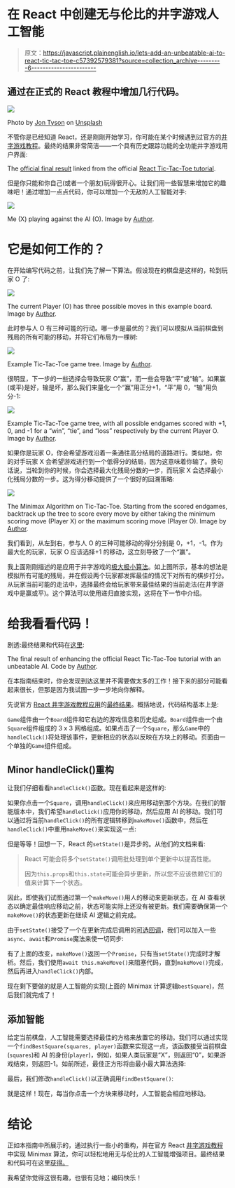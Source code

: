 # 在 React 中创建无与伦比的井字游戏人工智能

> 原文：<https://javascript.plainenglish.io/lets-add-an-unbeatable-ai-to-react-tic-tac-toe-c57392579381?source=collection_archive---------6----------------------->

## 通过在正式的 React 教程中增加几行代码。

![](img/85d52801c45e235e451c07511a98ada2.png)

Photo by [Jon Tyson](https://unsplash.com/@jontyson?utm_source=medium&utm_medium=referral) on [Unsplash](https://unsplash.com?utm_source=medium&utm_medium=referral)

不管你是已经知道 React，还是刚刚开始学习，你可能在某个时候遇到过官方的[井字游戏教程](https://reactjs.org/tutorial/tutorial.html)。最终的结果非常简洁——一个具有历史跟踪功能的全功能井字游戏用户界面:

The [official final result](https://codepen.io/gaearon/pen/gWWZgR?editors=0010) linked from the official [React Tic-Tac-Toe tutorial](https://reactjs.org/tutorial/tutorial.html).

但是你只能和你自己(或者一个朋友)玩得很开心。让我们用一些智慧来增加它的趣味吧！通过增加一点点代码，你可以增加一个无敌的人工智能对手:

![](img/60c7bb678bf3decbde4b7daf78a0226e.png)

Me (X) playing against the AI (O). Image by [Author](https://wilsonlouie.medium.com/).

# 它是如何工作的？

在开始编写代码之前，让我们先了解一下算法。假设现在的棋盘是这样的，轮到玩家 O 了:

![](img/f979bb3638ef2c3611291b5b51548f88.png)

The current Player (O) has three possible moves in this example board. Image by [Author](https://wilsonlouie.medium.com/).

此时参与人 O 有三种可能的行动。哪一步是最优的？我们可以模拟从当前棋盘到残局的所有可能的移动，并将它们布局为一棵树:

![](img/1ca93dee3217d1f1629b02ba13defd01.png)

Example Tic-Tac-Toe game tree. Image by [Author](https://wilsonlouie.medium.com/).

很明显，下一步的一些选择会导致玩家 O“赢”，而一些会导致“平”或“输”。如果赢(或平)是好，输是坏，那么我们来量化一个“赢”用正分+1，“平”用 0，“输”用负分-1:

![](img/8779dff809c3664f463436fa768ed0e2.png)

Example Tic-Tac-Toe game tree, with all possible endgames scored with +1, 0, and -1 for a “win”, “tie”, and “loss” respectively by the current Player O. Image by [Author](https://wilsonlouie.medium.com/).

如果你是玩家 O，你会希望游戏沿着一条通往高分结局的道路进行。类似地，你的对手玩家 X 会希望游戏进行到一个低得分的结局，因为这意味着你输了。换句话说，当轮到你的时候，你会选择最大化残局分数的一步，而玩家 X 会选择最小化残局分数的一步。这为得分移动提供了一个很好的回溯策略:

![](img/e8f8e4d0449e57c7238d1798adf40da1.png)

The Minimax Algorithm on Tic-Tac-Toe. Starting from the scored endgames, backtrack up the tree to score every move by either taking the minimum scoring move (Player X) or the maximum scoring move (Player O). Image by [Author](https://wilsonlouie.medium.com/).

我们看到，从左到右，参与人 O 的三种可能移动的得分分别是 0，+1，-1。作为最大化的玩家，玩家 O 应该选择+1 的移动，这立刻导致了一个“赢”。

我上面刚刚描述的是应用于井字游戏的[极大极小算法](https://en.wikipedia.org/wiki/Minimax)。如上图所示，基本的想法是模拟所有可能的残局，并在假设两个玩家都发挥最佳的情况下对所有的棋步打分。从玩家当前可能的走法中，选择最终会给玩家带来最佳结果的当前走法(在井字游戏中是赢或平)。这个算法可以使用递归直接实现，这将在下一节中介绍。

# 给我看看代码！

剧透:最终结果和代码在[这里](https://codepen.io/wlouie1/pen/YzGOpbV?editors=0010):

The final result of enhancing the official React Tic-Tac-Toe tutorial with an unbeatable AI. Code by [Author](https://wilsonlouie.medium.com/).

在本指南结束时，你会发现到达这里并不需要做太多的工作！接下来的部分可能看起来很长，但那是因为我试图一步一步地向你解释。

先说官方 [React 井字游戏教程应用](https://codepen.io/gaearon/pen/gWWZgR?editors=0010)的[最终结果](https://codepen.io/gaearon/pen/gWWZgR?editors=0010)。概括地说，代码结构基本上是:

`Game`组件由一个`Board`组件和它右边的游戏信息和历史组成。`Board`组件由一个由`Square`组件组成的 3 x 3 网格组成。如果点击了一个`Square`，那么`Game`中的`handleClick()`将处理该事件，更新相应的状态以反映在方块上的移动。页面由一个单独的`Game`组件组成。

## Minor handleClick()重构

让我们仔细看看`handleClick()`函数。现在看起来是这样的:

如果你点击一个`Square`，调用`handleClick()`来应用移动到那个方块。在我们的智能版本中，我们希望`handleClick()`应用你的移动，然后应用 AI 的移动。我们可以通过将当前`handleClick()`的所有逻辑转移到`makeMove()`函数中，然后在`handleClick()`中重用`makeMove()`来实现这一点:

但是等等！回想一下，React 的`setState()`是异步的。从他们的文档来看:

> React 可能会将多个`setState()`调用批处理到单个更新中以提高性能。
> 
> 因为`this.props`和`this.state`可能会异步更新，所以您不应该依赖它们的值来计算下一个状态。

因此，即使我们试图通过第一个`makeMove()`用人的移动来更新状态，在 AI 查看状态以确定最佳响应移动之前，状态可能实际上还没有被更新。我们需要确保第一个`makeMove()`的状态更新在继续 AI 逻辑之前完成。

由于`setState()`接受了一个在更新完成后调用的[可选回调](https://reactjs.org/docs/react-component.html#setstate)，我们可以加入一些`async`、`await`和`Promise`魔法来使一切同步:

有了上面的改变，`makeMove()`返回一个`Promise`，只有当`setState()`完成时才解析。然后，我们使用`await this.makeMove()`来阻塞代码，直到`makeMove()`完成，然后再进入`handleClick()`内部。

现在剩下要做的就是人工智能的实现(上面的 Minimax 计算逻辑`bestSquare`)，然后我们就完成了！

## 添加智能

给定当前棋盘，人工智能需要选择最佳的方格来放置它的移动。我们可以通过实现一个`findBestSquare(squares, player)`函数来实现这一点，该函数接受当前棋盘(`squares`)和 AI 的身份(`player`)，例如，如果人类玩家是“X”，则返回“0”，如果游戏结束，则返回-1。如前所述，最佳正方形将由最小最大算法选择:

最后，我们修改`handleClick()`以正确调用`findBestSquare()`:

就是这样！现在，每当你点击一个方块来移动时，人工智能会相应地移动。

# 结论

正如本指南中所展示的，通过执行一些小的重构，并在官方 React [井字游戏教程](https://reactjs.org/tutorial/tutorial.html)中实现 Minimax 算法，你可以轻松地用无与伦比的人工智能增强项目。最终结果和代码可在这里[获得。](https://codepen.io/wlouie1/pen/YzGOpbV?editors=0010)

我希望你觉得这很有趣，也很有见地；编码快乐！